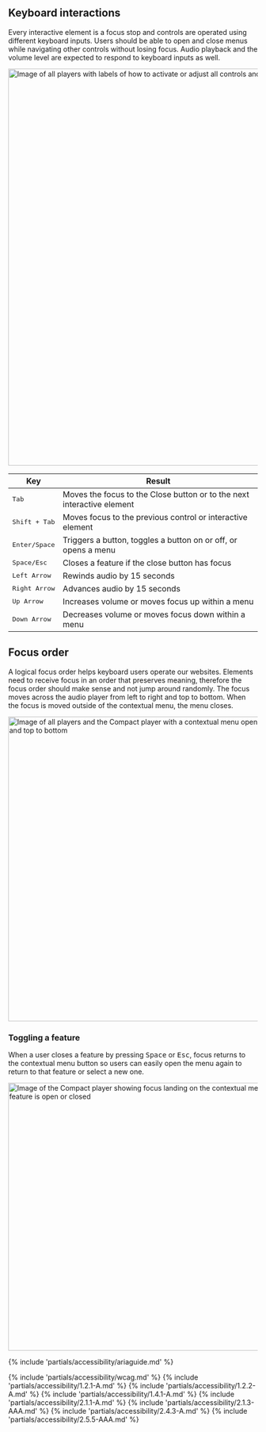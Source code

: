 
## Keyboard interactions
Every interactive element is a focus stop and controls are operated using different keyboard inputs. Users should be able to open and close menus while navigating other controls without losing focus. Audio playback and the volume level are expected to respond to keyboard inputs as well.

<uxdot-example width-adjustment="800px">
  <img src="../audio-player-a11y-keyboard-interactions.png" 
      alt="Image of all players with labels of how to activate or adjust all controls and menus" 
      width="800px">
</uxdot-example>
  
<rh-table>
  <table>
    <thead>
      <tr>
        <th scope="col" data-label="Key">Key</th>
        <th scope="col" data-label="Result">Result</th>
      </tr>
    </thead>
    <tbody>
      <tr>
        <td data-label="Key"><kbd>Tab</kbd></td>
        <td data-label="Result">Moves the focus to the Close button or to the next interactive element</td>
      </tr>
      <tr>
        <td data-label="Key"><kbd>Shift + Tab</kbd></td>
        <td data-label="Result">Moves focus to the previous control or interactive element</td>
      </tr>
      <tr>
        <td data-label="Key"><kbd>Enter/Space</kbd></td>
        <td data-label="Result">Triggers a button, toggles a button on or off, or opens a menu</td>
      </tr>
      <tr>
        <td data-label="Key"><kbd>Space/Esc</kbd></td>
        <td data-label="Result">Closes a feature if the close button has focus</td>
      </tr>
      <tr>
        <td data-label="Key"><kbd>Left Arrow</kbd></td>
        <td data-label="Result">Rewinds audio by 15 seconds</td>
      </tr>
      <tr>
        <td data-label="Key"><kbd>Right Arrow</kbd></td>
        <td data-label="Result">Advances audio by 15 seconds</td>
      </tr>
      <tr>
        <td data-label="Key"><kbd>Up Arrow</kbd></td>
        <td data-label="Result">Increases volume or moves focus up within a menu</td>
      </tr>
      <tr>
        <td data-label="Key"><kbd>Down Arrow</kbd></td>
        <td data-label="Result">Decreases volume or moves focus down within a menu</td>
      </tr>
    </tbody>
  </table>
</rh-table>

## Focus order
A logical focus order helps keyboard users operate our websites. Elements need to receive focus in an order that preserves meaning, therefore the focus order should make sense and not jump around randomly. The focus moves across the audio player from left to right and top to bottom. When the focus is moved outside of the contextual menu, the menu closes.

<uxdot-example width-adjustment="800px">
  <img src="../audio-player-a11y-focus-order.png" 
      alt="Image of all players and the Compact player with a contextual menu open showing the focus order from left to right and top to bottom"
      width="800"
      height="614">
</uxdot-example>

### Toggling a feature
When a user closes a feature by pressing <kbd>Space</kbd> or <kbd>Esc</kbd>, focus returns to the contextual menu button so users can easily open the menu again to return to that feature or select a new one.

<uxdot-example width-adjustment="738px">
  <img src="../audio-player-a11y-toggling-feature.png" 
      alt="Image of the Compact player showing focus landing on the contextual menu or close buttons regardless if a feature is open or closed"
      width="738"
      height="540">
</uxdot-example>

{% include 'partials/accessibility/ariaguide.md' %}

{% include 'partials/accessibility/wcag.md' %}
{% include 'partials/accessibility/1.2.1-A.md' %}
{% include 'partials/accessibility/1.2.2-A.md' %}
{% include 'partials/accessibility/1.4.1-A.md' %}
{% include 'partials/accessibility/2.1.1-A.md' %}
{% include 'partials/accessibility/2.1.3-AAA.md' %}
{% include 'partials/accessibility/2.4.3-A.md' %}
{% include 'partials/accessibility/2.5.5-AAA.md' %}
